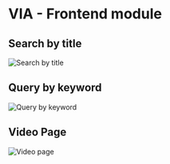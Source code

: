 # VIA - Frontend module

## Search by title

![ Search by title ](https://user-images.githubusercontent.com/28161197/55907975-e25c1c00-5be0-11e9-8910-00ba56bdf63a.gif)

## Query by keyword

![ Query by keyword
](https://user-images.githubusercontent.com/28161197/55907974-e1c38580-5be0-11e9-999e-3128ef63d3c7.gif)

## Video Page

![ Video page
](https://user-images.githubusercontent.com/28161197/55907973-e1c38580-5be0-11e9-93d4-7d0ee13e1596.gif)
